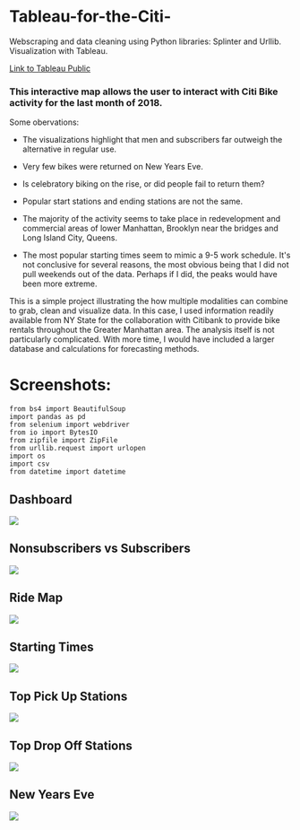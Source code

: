 # Tableau-for-the-Citi-
Webscraping and data cleaning using Python libraries: Splinter and Urllib.
Visualization with Tableau.

[Link to Tableau Public](https://public.tableau.com/profile/cerejarosinha#!/vizhome/Citibike-in_the_City/Dashboard1?publish=yes)

### This interactive map allows the user to interact with Citi Bike activity for the last month of 2018.

Some obervations:

* The visualizations highlight that men and subscribers far outweigh the alternative in regular use.

* Very few bikes were returned on New Years Eve. 

* Is celebratory biking on the rise, or did people fail to return them?

* Popular start stations and ending stations are not the same.

* The majority of the activity seems to take place in redevelopment and commercial areas of lower Manhattan, Brooklyn near the bridges and Long Island City, Queens.

* The most popular starting times seem to mimic a 9-5 work schedule. It's not conclusive for several reasons, the most obvious being that I did not pull weekends out of the data. Perhaps if I did, the peaks would have been more extreme.

This is a simple project illustrating the how multiple modalities can combine to grab, clean and visualize data.  In this case, I used information readily available from NY State for the collaboration with Citibank to provide bike rentals throughout the Greater Manhattan area. The analysis itself is not particularly complicated. With more time, I would have included a larger database and calculations for forecasting methods.
# Screenshots:

```
from bs4 import BeautifulSoup
import pandas as pd
from selenium import webdriver
from io import BytesIO
from zipfile import ZipFile
from urllib.request import urlopen
import os
import csv
from datetime import datetime
```

## Dashboard
<a href="url"><img src="https://github.com/sherirosalia/tableau-for-the-city/blob/master/images/Dashboard.png" align="center"></a>

## Nonsubscribers vs Subscribers
<a href="url"><img src="https://github.com/sherirosalia/tableau-for-the-city/blob/master/images/Customers.png" align="center"></a>

## Ride Map
<a href="url"><img src="https://github.com/sherirosalia/tableau-for-the-city/blob/master/images/RideMap.png" align="center"></a>

## Starting Times
<a href="url"><img src="https://github.com/sherirosalia/tableau-for-the-city/blob/master/images/StartTimes.png" align="center"></a>

## Top Pick Up Stations
<a href="url"><img src="https://github.com/sherirosalia/tableau-for-the-city/blob/master/images/StartStations.png" align="center"></a>

## Top Drop Off Stations
<a href="url"><img src="https://github.com/sherirosalia/tableau-for-the-city/blob/master/images/EndStations.png" align="center"></a>

## New Years Eve
<a href="url"><img src="https://github.com/sherirosalia/tableau-for-the-city/blob/master/images/31.png" align="center"></a>
